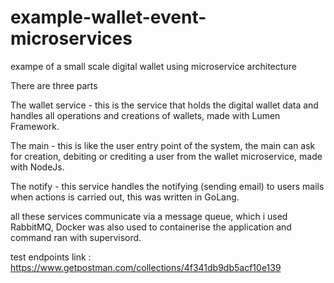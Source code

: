 # example-wallet-event-microservices

exampe of a small scale digital wallet using microservice architecture

There are three parts

The wallet service - this is the service that holds the digital wallet data and handles all operations and creations of wallets, made with Lumen Framework. 

The main - this is like the user entry point of the system, the main can ask for creation, debiting or crediting a user from the wallet microservice, made with NodeJs.

The notify - this service handles the notifying (sending email) to users mails when actions is carried out, this was written in GoLang.

all these services communicate via a message queue, which i used RabbitMQ, Docker was also used to containerise the application and command ran with supervisord.

test endpoints link : https://www.getpostman.com/collections/4f341db9db5acf10e139
